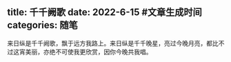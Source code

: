 title: 千千阙歌
date: 2022-6-15  #文章生成时间
categories: 随笔
---


来日纵是千千阙歌，飘于远方我路上。来日纵是千千晚星，亮过今晚月亮，都比不过这宵美丽，亦绝不可使我更欣赏，因你今晚共我唱。